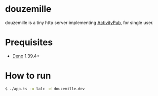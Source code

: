# douzemille

douzemille is a tiny http server implementing [ActivityPub][], for single user.

[ActivityPub]: https://www.w3.org/TR/activitypub/

# Prequisites

- [Deno][] 1.39.4+

[Deno]: https://deno.com/


# How to run

```bash
$ ./app.ts -u lalc -d douzemille.dev
```